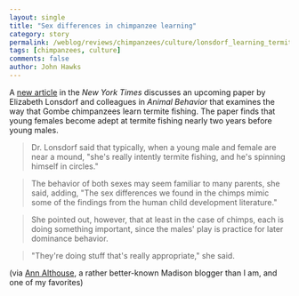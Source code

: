 ```yaml
---
layout: single 
title: "Sex differences in chimpanzee learning" 
category: story
permalink: /weblog/reviews/chimpanzees/culture/lonsdorf_learning_termite_2005.html
tags: [chimpanzees, culture] 
comments: false 
author: John Hawks 
---
```



<p>
A <a href="http://www.nytimes.com/2005/06/14/science/14chim.html?">new article</a> in the <i>New York Times</i> discusses an upcoming paper by Elizabeth Lonsdorf and colleagues in <i>Animal Behavior</i> that examines the way that Gombe chimpanzees learn termite fishing. The paper finds that young females become adept at termite fishing nearly two years before young males. 
</p>

<blockquote>Dr. Lonsdorf said that typically, when a young male and female are near a mound, "she's really intently termite fishing, and he's spinning himself in circles."</blockquote>

<blockquote>The behavior of both sexes may seem familiar to many parents, she said, adding, "The sex differences we found in the chimps mimic some of the findings from the human child development literature."</blockquote>

<blockquote>She pointed out, however, that at least in the case of chimps, each is doing something important, since the males' play is practice for later dominance behavior.</blockquote>

<blockquote>"They're doing stuff that's really appropriate," she said.</blockquote>

<p>
(via <a href="http://althouse.blogspot.com/">Ann Althouse</a>, a rather better-known Madison blogger than I am, and one of my favorites)
</p>

